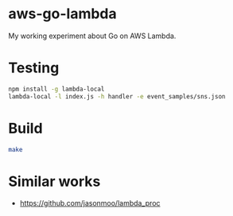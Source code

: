 # aws-go-lambda

My working experiment about Go on AWS Lambda.

# Testing

```sh
npm install -g lambda-local
lambda-local -l index.js -h handler -e event_samples/sns.json
```

# Build

```sh
make
```

# Similar works

- https://github.com/jasonmoo/lambda_proc
